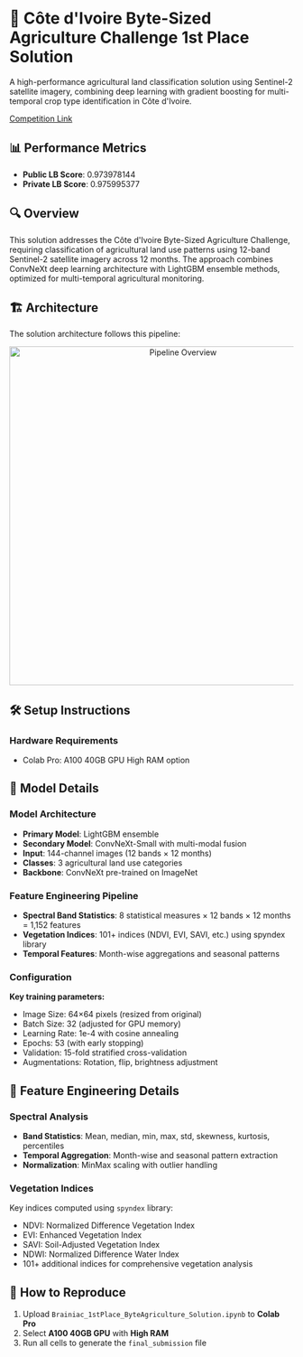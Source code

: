 # 🌾 Côte d'Ivoire Byte-Sized Agriculture Challenge 1st Place Solution

A high-performance agricultural land classification solution using Sentinel-2 satellite imagery, combining deep learning with gradient boosting for multi-temporal crop type identification in Côte d'Ivoire.

[Competition Link](https://zindi.africa/competitions/cote-divoire-byte-sized-agriculture-challenge/leaderboard)

## 📊 Performance Metrics

- **Public LB Score**: 0.973978144
- **Private LB Score**: 0.975995377

## 🔍 Overview

This solution addresses the Côte d'Ivoire Byte-Sized Agriculture Challenge, requiring classification of agricultural land use patterns using 12-band Sentinel-2 satellite imagery across 12 months. The approach combines ConvNeXt deep learning architecture with LightGBM ensemble methods, optimized for multi-temporal agricultural monitoring.

## 🏗️ Architecture

The solution architecture follows this pipeline:

<p align="center">
  <img src="Byte_Solution.png" alt="Pipeline Overview" width="600"/>
</p>

## 🛠️ Setup Instructions

### Hardware Requirements

- Colab Pro: A100 40GB GPU High RAM option

## 🧠 Model Details

### Model Architecture

- **Primary Model**: LightGBM ensemble
- **Secondary Model**: ConvNeXt-Small with multi-modal fusion
- **Input**: 144-channel images (12 bands × 12 months)
- **Classes**: 3 agricultural land use categories
- **Backbone**: ConvNeXt pre-trained on ImageNet

### Feature Engineering Pipeline

- **Spectral Band Statistics**: 8 statistical measures × 12 bands × 12 months = 1,152 features
- **Vegetation Indices**: 101+ indices (NDVI, EVI, SAVI, etc.) using spyndex library
- **Temporal Features**: Month-wise aggregations and seasonal patterns

### Configuration

**Key training parameters:**

- Image Size: 64×64 pixels (resized from original)
- Batch Size: 32 (adjusted for GPU memory)
- Learning Rate: 1e-4 with cosine annealing
- Epochs: 53 (with early stopping)
- Validation: 15-fold stratified cross-validation
- Augmentations: Rotation, flip, brightness adjustment

## 🔬 Feature Engineering Details

### Spectral Analysis

- **Band Statistics**: Mean, median, min, max, std, skewness, kurtosis, percentiles
- **Temporal Aggregation**: Month-wise and seasonal pattern extraction
- **Normalization**: MinMax scaling with outlier handling

### Vegetation Indices

Key indices computed using `spyndex` library:

- NDVI: Normalized Difference Vegetation Index
- EVI: Enhanced Vegetation Index
- SAVI: Soil-Adjusted Vegetation Index
- NDWI: Normalized Difference Water Index
- 101+ additional indices for comprehensive vegetation analysis

## 📝 How to Reproduce

1. Upload `Brainiac_1stPlace_ByteAgriculture_Solution.ipynb` to **Colab Pro**
2. Select **A100 40GB GPU** with **High RAM**
3. Run all cells to generate the `final_submission` file
